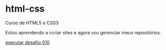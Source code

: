 # html-css
 
 Curso de HTML5 e CSS3

Estou aprendendo a ccriar sites e agora vou gerenciar meus repositórios.

<a href="https://robsonsilper.github.io/html-css/desafios/d010/"> executar desafio 010 </a>
